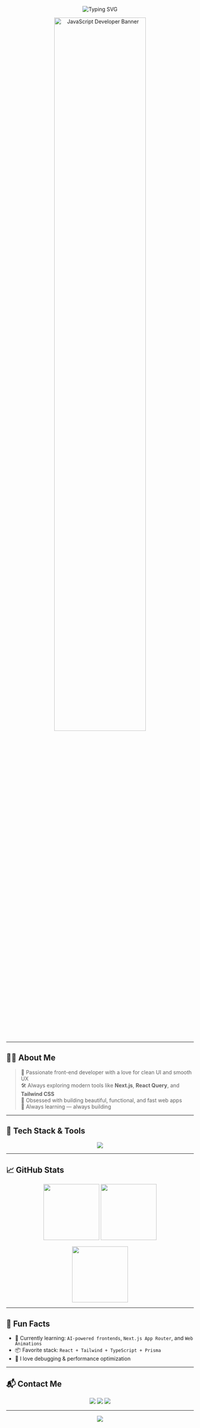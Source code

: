 <!-- Animated Banner -->
<p align="center">
  <img src="https://readme-typing-svg.herokuapp.com?font=Fira+Code&size=28&duration=3000&pause=1000&color=F7E017&center=true&vCenter=true&width=800&lines=Hi+%F0%9F%91%8B%2C+I'm+Amirhossein+Shokri;Front-end+Developer;JavaScript+%E2%9D%A4%EF%B8%8F+React+%E2%9C%A8+Next.js+%F0%9F%9A%80" alt="Typing SVG" />
</p>

<!-- Full-width JS Coding Yellow GIF -->
<p align="center">
  <img src="https://media.giphy.com/media/ln7z2eWriiQAllfVcn/giphy.gif" width="70%" alt="JavaScript Developer Banner" />
</p>


---

## 👨‍💻 About Me

> 🎯 Passionate front-end developer with a love for clean UI and smooth UX  
> 🛠️ Always exploring modern tools like **Next.js**, **React Query**, and **Tailwind CSS**  
> 🎨 Obsessed with building beautiful, functional, and fast web apps  
> 🚀 Always learning — always building

---

## 🚀 Tech Stack & Tools

<p align="center">
  <img src="https://skillicons.dev/icons?i=html,css,js,ts,react,nextjs,redux,tailwind,bootstrap,git,github,prisma,leaflet,recharts,reactquery,authjs&perline=8" />
</p>

---

## 📈 GitHub Stats

<p align="center">
  <img src="https://github-readme-stats.vercel.app/api?username=amirhosien-shokri&show_icons=true&theme=radical&border_radius=15&hide=issues" height="150" />
  <img src="https://github-readme-streak-stats.herokuapp.com/?user=amirhosien-shokri&theme=radical&border_radius=15" height="150" />
</p>

<p align="center">
  <img src="https://github-readme-stats.vercel.app/api/top-langs/?username=amirhosien-shokri&layout=compact&theme=radical&border_radius=15" height="150" />
</p>

---

## 🎯 Fun Facts

- 🧠 Currently learning: `AI-powered frontends`, `Next.js App Router`, and `Web Animations`
- 📦 Favorite stack: `React + Tailwind + TypeScript + Prisma`
- 🖤 I love debugging & performance optimization

---

## 📬 Contact Me

<p align="center">
  <a href="mailto:youremail@example.com"><img src="https://img.shields.io/badge/Gmail-D14836?style=for-the-badge&logo=gmail&logoColor=white" /></a>
  <a href="https://linkedin.com/in/yourlinkedin"><img src="https://img.shields.io/badge/LinkedIn-0077B5?style=for-the-badge&logo=linkedin&logoColor=white" /></a>
  <a href="https://github.com/amirhosien-shokri"><img src="https://img.shields.io/badge/GitHub-100000?style=for-the-badge&logo=github&logoColor=white" /></a>
</p>

---

<p align="center">
  <img src="https://capsule-render.vercel.app/api?type=waving&height=150&color=gradient&section=footer"/>
</p>
